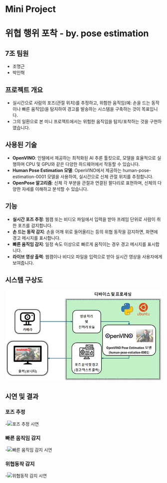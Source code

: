 # Mini Project


# 위협 행위 포착 - by. pose estimation


## 7조 팀원
- 조명근
- 박인혁


## 프로젝트 개요
- 실시간으로 사람의 포즈(관절 위치)를 추정하고, 위험한 움직임(예: 손을 드는 동작이나 빠른 움직임)을 탐지하여 경고를 발송하는 시스템을 구축하는 것이 목표입니다.
- 그의 일환으로 본 미니 프로젝트에서는 위험한 움직임을 탐지/포착하는 것을 구현하였습니다.


## 사용된 기술
- **OpenVINO**: 인텔에서 제공하는 최적화된 AI 추론 툴킷으로, 모델을 효율적으로 실행하며 CPU 및 GPU와 같은 다양한 하드웨어에서 작동할 수 있습니다.
- **Human Pose Estimation 모델**: OpenVINO에서 제공하는 human-pose-estimation-0001 모델을 사용하여, 실시간으로 신체 관절 위치를 추정합니다.
- **OpenPose 알고리즘**: 신체 각 부분을 관절과 연결된 팔다리로 표현하며, 신체의 다양한 자세를 이해하고 분석할 수 있습니다.


## 기능
- **실시간 포즈 추정**: 웹캠 또는 비디오 파일에서 입력을 받아 프레임 단위로 사람이 취한 포즈를 감지합니다.
- **손 드는 동작 감지**: 손을 어깨 위로 들어올리는 등의 위협 동작을 감지하면, 화면에 경고 메시지를 표시합니다.
- **빠른 움직임 감지**: 일정 속도 이상으로 빠르게 움직이는 경우 경고 메시지를 표시합니다.
- **라이브 영상 출력**: 웹캠이나 비디오 파일을 입력으로 받아 실시간 영상을 사용자에게 보여줍니다.


## 시스템 구상도
![시스템 구상도](image/system1.png)


## 시연 및 결과
### 포즈 추정
-![포즈 추정 시연](image/demo1.gif)

### 빠른 움직임 감지
-![빠른 움직임 감지 시연](image/demo2.gif)

### 위협동작 감지
-![위협동작 감지 시연](image/demo3.gif)


